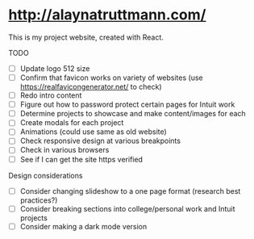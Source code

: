 # http://alaynatruttmann.com/

This is my project website, created with React.

TODO

- [ ] Update logo 512 size
- [ ] Confirm that favicon works on variety of websites (use https://realfavicongenerator.net/ to check)
- [ ] Redo intro content
- [ ] Figure out how to password protect certain pages for Intuit work
- [ ] Determine projects to showcase and make content/images for each
- [ ] Create modals for each project
- [ ] Animations (could use same as old website)
- [ ] Check responsive design at various breakpoints
- [ ] Check in various browsers
- [ ] See if I can get the site https verified

Design considerations

- [ ] Consider changing slideshow to a one page format (research best practices?)
- [ ] Consider breaking sections into college/personal work and Intuit projects
- [ ] Consider making a dark mode version
